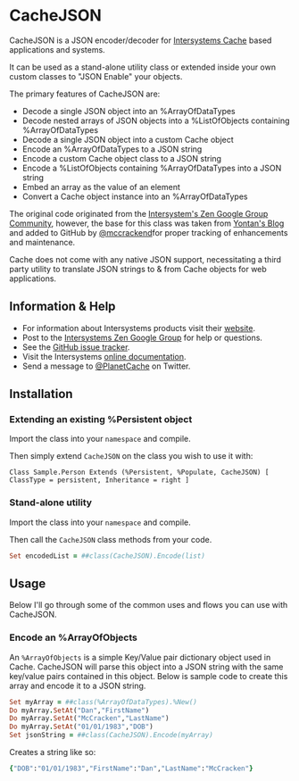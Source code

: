 # CacheJSON

CacheJSON is a JSON encoder/decoder for [Intersystems Cache](http://www.intersystems.com) based applications and systems.

It can be used as a stand-alone utility class or extended inside your own custom classes to "JSON Enable" your objects.

The primary features of CacheJSON are:
* Decode a single JSON object into an %ArrayOfDataTypes
* Decode nested arrays of JSON objects into a %ListOfObjects containing %ArrayOfDataTypes
* Decode a single JSON object into a custom Cache object
* Encode an %ArrayOfDataTypes to a JSON string
* Encode a custom Cache object class to a JSON string
* Encode a %ListOfObjects containing %ArrayOfDataTypes into a JSON string
* Embed an array as the value of an element
* Convert a Cache object instance into an %ArrayOfDataTypes

The original code originated from the [Intersystem's Zen Google Group Community](http://groups.google.com/group/intersystems-zen), however, the base for this class was taken from [Yontan's Blog](http://blog.yonatan.me/2010/03/objectscript-json-decoderencoder.html) and added to GitHub by [@mccrackend](http://twitter.com/#!/mccrackend)for proper tracking of enhancements and maintenance.

Cache does not come with any native JSON support, necessitating a third party utility to translate JSON strings to & from Cache objects for web applications.

## Information & Help

* For information about Intersystems products visit their [website](http://www.intersystems.com).
* Post to the [Intersystems Zen Google Group](http://groups.google.com/group/intersystems-zen) for help or questions.
* See the [GitHub issue tracker](https://github.com/PlanetCache/CacheJSON/issues).
* Visit the Intersystems [online documentation](http://docs.intersystems.com/).
* Send a message to [@PlanetCache](http://twitter.com/#!/PlanetCache) on Twitter.

## Installation

### Extending an existing %Persistent object

Import the class into your `namespace` and compile.

Then simply extend `CacheJSON` on the class you wish to use it with:

``` Cache Object Script
Class Sample.Person Extends (%Persistent, %Populate, CacheJSON) [ ClassType = persistent, Inheritance = right ]
````

### Stand-alone utility

Import the class into your `namespace` and compile.

Then call the `CacheJSON` class methods from your code.

``` ruby
Set encodedList = ##class(CacheJSON).Encode(list)
````

## Usage

Below I'll go through some of the common uses and flows you can use with CacheJSON.

### Encode an %ArrayOfObjects

An `%ArrayOfObjects` is a simple Key/Value pair dictionary object used in Cache.  CacheJSON will parse this object into a JSON string with the same key/value pairs contained in this object.  Below is sample code to create this array and encode it to a JSON string.

``` ruby
Set myArray = ##class(%ArrayOfDataTypes).%New()
Do myArray.SetAt("Dan","FirstName")
Do myArray.SetAt("McCracken","LastName")
Do myArray.SetAt("01/01/1983","DOB")
Set jsonString = ##class(CacheJSON).Encode(myArray)
````

Creates a string like so:

``` ruby
{"DOB":"01/01/1983","FirstName":"Dan","LastName":"McCracken"}
````